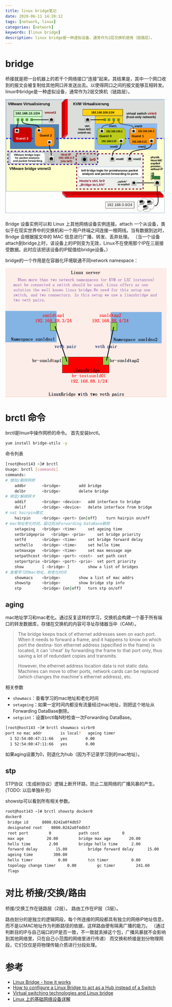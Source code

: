 ```yaml
---
title: linux bridge笔记
date: 2020-06-11 14:20:12
tags: [network, linux]
categories: [network]
keywords: [linux bridge]
description: linux bridge是一种虚拟设备，通常作为2层交换机使用（链路层）。
---
```


# bridge

桥接就是把一台机器上的若干个网络接口“连接”起来。其结果是，其中一个网口收到的报文会被复制给其他网口并发送出去。以使得网口之间的报文能够互相转发。
linux中bridge是一种虚拟设备，通常作为2层交换机（链路层）。
<!-- more -->


![kvm_vmware_b2b_bridge.gif](kvm_vmware_b2b_bridge.gif)




Bridge 设备实例可以和 Linux 上其他网络设备实例连接。attach 一个从设备，类似于在现实世界中的交换机和一个用户终端之间连接一根网线。当有数据到达时，Bridge 会根据报文中的 MAC 信息进行广播、转发、丢弃处理。
（当一个设备attach到bridge上时，该设备上的IP则变为无效，Linux不在使用那个IP在三层接受数据。此时应该把该设备的IP赋值给bridge设备。）

bridge的一个作用是在容器化环境联通不同network namespace：


![linux-bridge-with-veth.png](linux-bridge-with-veth.png)




# brctl 命令

brctl是linux中操作网桥的命令。
首先安装brctl。
```sh
yum install bridge-utils -y
```

命令列表
```sh
[root@host143 ~]# brctl
Usage: brctl [commands]
commands:
# 增加/删除网桥
	addbr     	<bridge>		add bridge
	delbr     	<bridge>		delete bridge
# 绑定/解绑网卡
	addif     	<bridge> <device>	add interface to bridge
	delif     	<bridge> <device>	delete interface from bridge
# nat hairpin模式
	hairpin   	<bridge> <port> {on|off}	turn hairpin on/off
# mac地址老化时间，超过则从Forwarding DataBase删除
	setageing 	<bridge> <time>		set ageing time
	setbridgeprio	<bridge> <prio>		set bridge priority
	setfd     	<bridge> <time>		set bridge forward delay
	sethello  	<bridge> <time>		set hello time
	setmaxage 	<bridge> <time>		set max message age
	setpathcost	<bridge> <port> <cost>	set path cost
	setportprio	<bridge> <port> <prio>	set port priority
	show      	[ <bridge> ]		show a list of bridges
# 查看学习的mac地址，和老化时间    
	showmacs  	<bridge>		show a list of mac addrs
	showstp   	<bridge>		show bridge stp info
	stp       	<bridge> {on|off}	turn stp on/off
```

## aging

mac地址学习和mac老化。通过反复这样的学习，交换机会构建一个基于所有端口的转发数据库，存储在交换机的内容可寻址存储器当中（CAM）。
>The bridge keeps track of ethernet addresses seen on each port. When it needs to forward a frame, and it happens to know on which port  the  destina‐
>tion  ethernet  address (specified in the frame) is located, it can 'cheat' by forwarding the frame to that port only, thus saving a lot of redundant
>copies and transmits.
>
>However, the ethernet address location data is not static data. Machines can move to other ports, network cards can be replaced  (which  changes  the
>machine's ethernet address), etc.

相关参数
- `showmacs`：查看学习的mac地址和老化时间
- `setageing`：如果一定时间内都没有流量经过mac地址，则把这个地址从Forwarding DataBase删除。
- `setgcint`：设置brctl每N秒检查一次Forwarding DataBase。

```sh
[root@host143 ~]# brctl showmacs virbr0
port no	mac addr		is local?	ageing timer
  1	52:54:00:47:11:66	yes		   0.00
  1	52:54:00:47:11:66	yes		   0.00
```

如果aging设置为0，则退化为hub（因为不记录学习到的mac地址）。

## stp

STP协议（生成树协议）逻辑上断开环路，防止二层网络的广播风暴的产生。
(TODO: 以后单独补充)

showstp可以看到所有相关参数。
```sh
root@host143 ~]# brctl showstp docker0
docker0
 bridge id		8000.0242a0f4db57
 designated root	8000.0242a0f4db57
 root port		   0			path cost		   0
 max age		  20.00			bridge max age		  20.00
 hello time		   2.00			bridge hello time	   2.00
 forward delay		  15.00			bridge forward delay	  15.00
 ageing time		 300.00
 hello timer		   0.00			tcn timer		   0.00
 topology change timer	   0.00			gc timer		 241.60
 flags			
```

# 对比 桥接/交换/路由

桥接/交换工作在链路层（2层）。
路由工作在IP层（3层）。

路由划分的是独立的逻辑网段，每个所连接的网段都具有独立的网络IP地址信息，而不是以MAC地址作为判断路径的依据，这样路由便有隔离广播的能力。
（通过判断目的IP与自己端口的IP是否一致，不一致就丢掉这个包，广播风暴就不会影响到其他网络里，只在自己小范围的网络里进行传递）
而交换和桥接是划分物理网段，它们仅仅是将物理传输介质进行分段处理。

# 参考

- [Linux Bridge - how it works](https://goyalankit.com/blog/linux-bridge)
- [How to configure a Linux Bridge to act as a Hub instead of a Switch](https://techglimpse.com/convert-linux-bridge-hub-vm-interospection/)
- [Virtual switching technologies and Linux bridge](https://studylib.net/doc/18879676/virtual-switching-technologies-and-linux-bridge)
- [Linux 上的基础网络设备详解](https://www.ibm.com/developerworks/cn/linux/1310_xiawc_networkdevice/)

